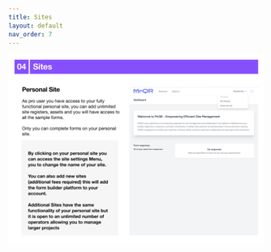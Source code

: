 ```yaml
---
title: Sites
layout: default
nav_order: 7
---
```

![The Basics](/assets/images/MrQR%20-%20The%20Basics_Page_08.png "the basics")
